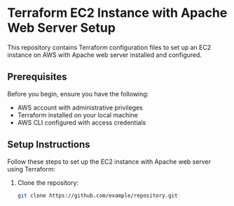 # Terraform EC2 Instance with Apache Web Server Setup

This repository contains Terraform configuration files to set up an EC2 instance on AWS with Apache web server installed and configured.

## Prerequisites

Before you begin, ensure you have the following:

- AWS account with administrative privileges
- Terraform installed on your local machine
- AWS CLI configured with access credentials

## Setup Instructions

Follow these steps to set up the EC2 instance with Apache web server using Terraform:

1. Clone the repository:

   ```bash
   git clone https://github.com/example/repository.git
